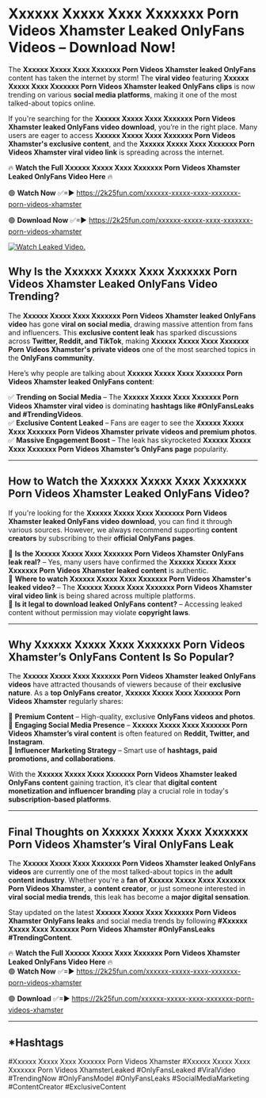 # Xxxxxx Xxxxx Xxxx Xxxxxxx Porn Videos Xhamster Leaked OnlyFans Videos – Download Now!

The **Xxxxxx Xxxxx Xxxx Xxxxxxx Porn Videos Xhamster leaked OnlyFans** content has taken the internet by storm! The **viral video** featuring **Xxxxxx Xxxxx Xxxx Xxxxxxx Porn Videos Xhamster leaked OnlyFans clips** is now trending on various **social media platforms**, making it one of the most talked-about topics online.  

If you're searching for the **Xxxxxx Xxxxx Xxxx Xxxxxxx Porn Videos Xhamster leaked OnlyFans video download**, you’re in the right place. Many users are eager to access **Xxxxxx Xxxxx Xxxx Xxxxxxx Porn Videos Xhamster's exclusive content**, and the **Xxxxxx Xxxxx Xxxx Xxxxxxx Porn Videos Xhamster viral video link** is spreading across the internet.  

🔥 **Watch the Full Xxxxxx Xxxxx Xxxx Xxxxxxx Porn Videos Xhamster Leaked OnlyFans Video Here** 🔥  

🟢 **Watch Now** ✅=► https://2k25fun.com/xxxxxx-xxxxx-xxxx-xxxxxxx-porn-videos-xhamster

🟢 **Download Now** ✅=► https://2k25fun.com/xxxxxx-xxxxx-xxxx-xxxxxxx-porn-videos-xhamster

[![Watch Leaked Video.](https://miro.medium.com/v2/resize:fit:828/format:webp/1*cilzJN44JGOrTw9NJCrNHA.gif "Watch Leaked Video")](https://2k25fun.com/xxxxxx-xxxxx-xxxx-xxxxxxx-porn-videos-xhamster)

## **Why Is the Xxxxxx Xxxxx Xxxx Xxxxxxx Porn Videos Xhamster Leaked OnlyFans Video Trending?**  

The **Xxxxxx Xxxxx Xxxx Xxxxxxx Porn Videos Xhamster leaked OnlyFans video** has gone **viral on social media**, drawing massive attention from fans and influencers. This **exclusive content leak** has sparked discussions across **Twitter, Reddit, and TikTok**, making **Xxxxxx Xxxxx Xxxx Xxxxxxx Porn Videos Xhamster's private videos** one of the most searched topics in the **OnlyFans community**.  

Here’s why people are talking about **Xxxxxx Xxxxx Xxxx Xxxxxxx Porn Videos Xhamster leaked OnlyFans content**:  

✅ **Trending on Social Media** – The **Xxxxxx Xxxxx Xxxx Xxxxxxx Porn Videos Xhamster viral video** is dominating **hashtags like #OnlyFansLeaks and #TrendingVideos**.  
✅ **Exclusive Content Leaked** – Fans are eager to see the **Xxxxxx Xxxxx Xxxx Xxxxxxx Porn Videos Xhamster private videos and premium photos**.  
✅ **Massive Engagement Boost** – The leak has skyrocketed **Xxxxxx Xxxxx Xxxx Xxxxxxx Porn Videos Xhamster’s OnlyFans page** popularity.  

---

## **How to Watch the Xxxxxx Xxxxx Xxxx Xxxxxxx Porn Videos Xhamster Leaked OnlyFans Video?**  

If you're looking for the **Xxxxxx Xxxxx Xxxx Xxxxxxx Porn Videos Xhamster leaked OnlyFans video download**, you can find it through various sources. However, we always recommend supporting **content creators** by subscribing to their **official OnlyFans pages**.  

🔹 **Is the Xxxxxx Xxxxx Xxxx Xxxxxxx Porn Videos Xhamster OnlyFans leak real?** – Yes, many users have confirmed the **Xxxxxx Xxxxx Xxxx Xxxxxxx Porn Videos Xhamster leaked content** is authentic.  
🔹 **Where to watch Xxxxxx Xxxxx Xxxx Xxxxxxx Porn Videos Xhamster's leaked video?** – The **Xxxxxx Xxxxx Xxxx Xxxxxxx Porn Videos Xhamster viral video link** is being shared across multiple platforms.  
🔹 **Is it legal to download leaked OnlyFans content?** – Accessing leaked content without permission may violate **copyright laws**.  

---

## **Why Xxxxxx Xxxxx Xxxx Xxxxxxx Porn Videos Xhamster’s OnlyFans Content Is So Popular?**  

The **Xxxxxx Xxxxx Xxxx Xxxxxxx Porn Videos Xhamster leaked OnlyFans videos** have attracted thousands of viewers because of their **exclusive nature**. As a **top OnlyFans creator**, **Xxxxxx Xxxxx Xxxx Xxxxxxx Porn Videos Xhamster** regularly shares:  

📌 **Premium Content** – High-quality, exclusive **OnlyFans videos and photos**.  
📌 **Engaging Social Media Presence** – **Xxxxxx Xxxxx Xxxx Xxxxxxx Porn Videos Xhamster’s viral content** is often featured on **Reddit, Twitter, and Instagram**.  
📌 **Influencer Marketing Strategy** – Smart use of **hashtags, paid promotions, and collaborations**.  

With the **Xxxxxx Xxxxx Xxxx Xxxxxxx Porn Videos Xhamster leaked OnlyFans content** gaining traction, it’s clear that **digital content monetization and influencer branding** play a crucial role in today's **subscription-based platforms**.  

---

## **Final Thoughts on Xxxxxx Xxxxx Xxxx Xxxxxxx Porn Videos Xhamster’s Viral OnlyFans Leak**  

The **Xxxxxx Xxxxx Xxxx Xxxxxxx Porn Videos Xhamster leaked OnlyFans videos** are currently one of the most talked-about topics in the **adult content industry**. Whether you're a **fan of Xxxxxx Xxxxx Xxxx Xxxxxxx Porn Videos Xhamster**, a **content creator**, or just someone interested in **viral social media trends**, this leak has become a **major digital sensation**.  

Stay updated on the latest **Xxxxxx Xxxxx Xxxx Xxxxxxx Porn Videos Xhamster OnlyFans leaks** and social media trends by following **#Xxxxxx Xxxxx Xxxx Xxxxxxx Porn Videos Xhamster #OnlyFansLeaks #TrendingContent**.  

🔥 **Watch the Full Xxxxxx Xxxxx Xxxx Xxxxxxx Porn Videos Xhamster Leaked OnlyFans Video Here** 🔥  
🟢 **Watch Now** ✅=► https://2k25fun.com/xxxxxx-xxxxx-xxxx-xxxxxxx-porn-videos-xhamster

🟢 **Download** ✅=► https://2k25fun.com/xxxxxx-xxxxx-xxxx-xxxxxxx-porn-videos-xhamster

---

## *Hashtags
#Xxxxxx Xxxxx Xxxx Xxxxxxx Porn Videos Xhamster #Xxxxxx Xxxxx Xxxx Xxxxxxx Porn Videos XhamsterLeaked #OnlyFansLeaked #ViralVideo #TrendingNow #OnlyFansModel #OnlyFansLeaks #SocialMediaMarketing #ContentCreator #ExclusiveContent  